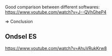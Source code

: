 Good comparison between different softwares: https://www.youtube.com/watch?v=J--QVhGheP4

&Rightarrow; Conclusion 

## Ondsel ES 
https://www.youtube.com/watch?v=AhuVRukKrw8



